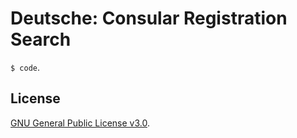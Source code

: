 # Deutsche: Consular Registration Search

`$ code`.

## License
[GNU General Public License v3.0](https://github.com/fcschmidt/de-consular-registration-search/blob/master/LICENSE).
